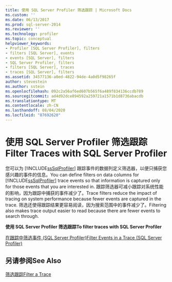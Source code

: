 ```yaml
---
title: 使用 SQL Server Profiler 筛选跟踪 | Microsoft Docs
ms.custom: ''
ms.date: 06/13/2017
ms.prod: sql-server-2014
ms.reviewer: ''
ms.technology: profiler
ms.topic: conceptual
helpviewer_keywords:
- Profiler [SQL Server Profiler], filters
- filters [SQL Server], events
- events [SQL Server], filters
- SQL Server Profiler, filters
- filters [SQL Server], traces
- traces [SQL Server], filters
ms.assetid: 34577136-a0ed-4822-94de-4a0d5f98265f
author: stevestein
ms.author: sstein
ms.openlocfilehash: 092c2a56af6ed607b565f6a489f834136ccdb789
ms.sourcegitcommit: ad4d92dce894592a259721a1571b1d8736abacdb
ms.translationtype: MT
ms.contentlocale: zh-CN
ms.lasthandoff: 08/04/2020
ms.locfileid: "87692620"
---
```

# <a name="filter-traces-with-sql-server-profiler"></a><span data-ttu-id="d759b-102">使用 SQL Server Profiler 筛选跟踪</span><span class="sxs-lookup"><span data-stu-id="d759b-102">Filter Traces with SQL Server Profiler</span></span>
  <span data-ttu-id="d759b-103">您可以为 [!INCLUDE[ssSqlProfiler](../../includes/sssqlprofiler-md.md)] 跟踪事件的数据列定义筛选器，以便只捕获您感兴趣的事件的信息。</span><span class="sxs-lookup"><span data-stu-id="d759b-103">You can define filters on data columns for [!INCLUDE[ssSqlProfiler](../../includes/sssqlprofiler-md.md)] trace events so that information is captured only for those events that you are interested in.</span></span> <span data-ttu-id="d759b-104">跟踪筛选器可减小跟踪对系统性能的影响，因为跟踪中捕获的事件减少了。</span><span class="sxs-lookup"><span data-stu-id="d759b-104">Trace filters reduce the impact of tracing on system performance because fewer events are captured in the trace.</span></span> <span data-ttu-id="d759b-105">筛选还使得跟踪结果更容易阅读，因为搜索范围中的事件减少了。</span><span class="sxs-lookup"><span data-stu-id="d759b-105">Filtering also makes trace output easier to read because there are fewer events to search through.</span></span>  
  
 <span data-ttu-id="d759b-106">**使用 SQL Server Profiler 筛选跟踪**</span><span class="sxs-lookup"><span data-stu-id="d759b-106">**To filter traces with SQL Server Profiler**</span></span>  
  
 [<span data-ttu-id="d759b-107">在跟踪中筛选事件 (SQL Server Profiler)</span><span class="sxs-lookup"><span data-stu-id="d759b-107">Filter Events in a Trace &#40;SQL Server Profiler&#41;</span></span>](filter-events-in-a-trace-sql-server-profiler.md)  
  
## <a name="see-also"></a><span data-ttu-id="d759b-108">另请参阅</span><span class="sxs-lookup"><span data-stu-id="d759b-108">See Also</span></span>  
 [<span data-ttu-id="d759b-109">筛选跟踪</span><span class="sxs-lookup"><span data-stu-id="d759b-109">Filter a Trace</span></span>](../../relational-databases/sql-trace/filter-a-trace.md)  
  
  
